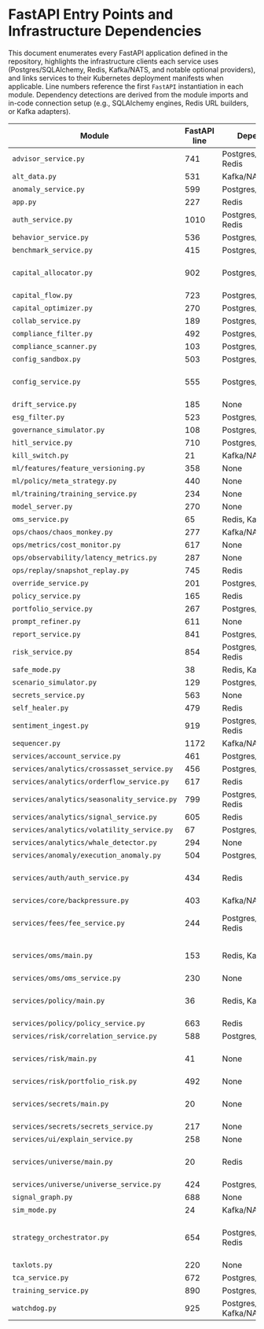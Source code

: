 # FastAPI Entry Points and Infrastructure Dependencies

This document enumerates every FastAPI application defined in the repository, highlights the infrastructure clients each service uses (Postgres/SQLAlchemy, Redis, Kafka/NATS, and notable optional providers), and links services to their Kubernetes deployment manifests when applicable. Line numbers reference the first `FastAPI` instantiation in each module. Dependency detections are derived from the module imports and in-code connection setup (e.g., SQLAlchemy engines, Redis URL builders, or Kafka adapters).

| Module | FastAPI line | Dependencies | Optional providers | Deployment manifest |
| --- | --- | --- | --- | --- |
| `advisor_service.py` | 741 | Postgres/SQLAlchemy, Redis | HTTPX | — |
| `alt_data.py` | 531 | Kafka/NATS | HTTPX | — |
| `anomaly_service.py` | 599 | Postgres/SQLAlchemy | None | — |
| `app.py` | 227 | Redis | None | — |
| `auth_service.py` | 1010 | Postgres/SQLAlchemy, Redis | HTTPX | — |
| `behavior_service.py` | 536 | Postgres/SQLAlchemy | None | — |
| `benchmark_service.py` | 415 | Postgres/SQLAlchemy | None | — |
| `capital_allocator.py` | 902 | Postgres/SQLAlchemy | None | deploy/k8s/base/aether-services/deployment-capital-allocator.yaml |
| `capital_flow.py` | 723 | Postgres/SQLAlchemy | None | — |
| `capital_optimizer.py` | 270 | Postgres/SQLAlchemy | None | — |
| `collab_service.py` | 189 | Postgres/SQLAlchemy | None | — |
| `compliance_filter.py` | 492 | Postgres/SQLAlchemy | None | — |
| `compliance_scanner.py` | 103 | Postgres/SQLAlchemy | HTTPX | — |
| `config_sandbox.py` | 503 | Postgres/SQLAlchemy | None | — |
| `config_service.py` | 555 | Postgres/SQLAlchemy | None | deploy/k8s/base/aether-services/deployment-config.yaml |
| `drift_service.py` | 185 | None | Requests | — |
| `esg_filter.py` | 523 | Postgres/SQLAlchemy | None | — |
| `governance_simulator.py` | 108 | Postgres/SQLAlchemy | None | — |
| `hitl_service.py` | 710 | Postgres/SQLAlchemy | None | — |
| `kill_switch.py` | 21 | Kafka/NATS | None | — |
| `ml/features/feature_versioning.py` | 358 | None | None | — |
| `ml/policy/meta_strategy.py` | 440 | None | None | — |
| `ml/training/training_service.py` | 234 | None | None | — |
| `model_server.py` | 270 | None | None | — |
| `oms_service.py` | 65 | Redis, Kafka/NATS | None | — |
| `ops/chaos/chaos_monkey.py` | 277 | Kafka/NATS | None | — |
| `ops/metrics/cost_monitor.py` | 617 | None | HTTPX | — |
| `ops/observability/latency_metrics.py` | 287 | None | None | — |
| `ops/replay/snapshot_replay.py` | 745 | Redis | None | — |
| `override_service.py` | 201 | Postgres/SQLAlchemy | None | — |
| `policy_service.py` | 165 | Redis | HTTPX | — |
| `portfolio_service.py` | 267 | Postgres/SQLAlchemy | None | — |
| `prompt_refiner.py` | 611 | None | None | — |
| `report_service.py` | 841 | Postgres/SQLAlchemy | None | — |
| `risk_service.py` | 854 | Postgres/SQLAlchemy, Redis | HTTPX | — |
| `safe_mode.py` | 38 | Redis, Kafka/NATS | None | — |
| `scenario_simulator.py` | 129 | Postgres/SQLAlchemy | None | — |
| `secrets_service.py` | 563 | None | HTTPX | — |
| `self_healer.py` | 479 | Redis | HTTPX | — |
| `sentiment_ingest.py` | 919 | Postgres/SQLAlchemy, Redis | HTTPX | — |
| `sequencer.py` | 1172 | Kafka/NATS | HTTPX | — |
| `services/account_service.py` | 461 | Postgres/SQLAlchemy | None | — |
| `services/analytics/crossasset_service.py` | 456 | Postgres/SQLAlchemy | None | — |
| `services/analytics/orderflow_service.py` | 617 | Redis | None | — |
| `services/analytics/seasonality_service.py` | 799 | Postgres/SQLAlchemy, Redis | None | — |
| `services/analytics/signal_service.py` | 605 | Redis | None | — |
| `services/analytics/volatility_service.py` | 67 | Postgres/SQLAlchemy | None | — |
| `services/analytics/whale_detector.py` | 294 | None | None | — |
| `services/anomaly/execution_anomaly.py` | 504 | Postgres/SQLAlchemy | HTTPX | — |
| `services/auth/auth_service.py` | 434 | Redis | HTTPX | deploy/k8s/base/aether-services/deployment-auth.yaml |
| `services/core/backpressure.py` | 403 | Kafka/NATS | None | — |
| `services/fees/fee_service.py` | 244 | Postgres/SQLAlchemy, Redis | None | deploy/k8s/base/aether-services/deployment-fees.yaml |
| `services/oms/main.py` | 153 | Redis, Kafka/NATS | WebSockets | deploy/k8s/base/aether-services/deployment-oms.yaml |
| `services/oms/oms_service.py` | 230 | None | WebSockets | — |
| `services/policy/main.py` | 36 | Redis, Kafka/NATS | None | deploy/k8s/base/aether-services/deployment-policy.yaml |
| `services/policy/policy_service.py` | 663 | Redis | None | — |
| `services/risk/correlation_service.py` | 588 | Postgres/SQLAlchemy | None | — |
| `services/risk/main.py` | 41 | None | None | deploy/k8s/base/aether-services/deployment-risk.yaml |
| `services/risk/portfolio_risk.py` | 492 | None | None | — |
| `services/secrets/main.py` | 20 | None | None | deploy/k8s/base/aether-services/deployment-secrets.yaml |
| `services/secrets/secrets_service.py` | 217 | None | None | — |
| `services/ui/explain_service.py` | 258 | None | None | — |
| `services/universe/main.py` | 20 | Redis | None | deploy/k8s/base/aether-services/deployment-universe.yaml |
| `services/universe/universe_service.py` | 424 | Postgres/SQLAlchemy | None | — |
| `signal_graph.py` | 688 | None | AWS SDK | — |
| `sim_mode.py` | 24 | Kafka/NATS | None | — |
| `strategy_orchestrator.py` | 654 | Postgres/SQLAlchemy, Redis | HTTPX | deploy/k8s/base/aether-services/deployment-strategy-orchestrator.yaml |
| `taxlots.py` | 220 | None | None | — |
| `tca_service.py` | 672 | Postgres/SQLAlchemy | None | — |
| `training_service.py` | 890 | Postgres/SQLAlchemy | None | — |
| `watchdog.py` | 925 | Postgres/SQLAlchemy, Kafka/NATS | None | — |
